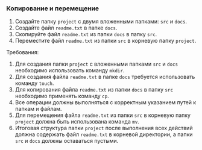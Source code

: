 
### Копирование и перемещение

1. Создайте папку `project` с двумя вложенными папками: `src` и `docs`.
2. Создайте файл `readme.txt` в папке `docs`.
3. Скопируйте файл `readme.txt` из папки `docs` в папку `src`.
4. Переместите файл `readme.txt` из папки `src` в корневую папку `project`.

Требования:
1. Для создания папки `project` с вложенными папками `src` и `docs` необходимо использовать команду `mkdir`.
2. Для создания файла `readme.txt` в папке `docs` требуется использовать команду `touch`.
3. Для копирования файла `readme.txt` из папки `docs` в папку `src` необходимо применять команду `cp`.
4. Все операции должны выполняться с корректным указанием путей к папкам и файлам.
5. Для перемещения файла `readme.txt` из папки `src` в корневую папку `project` должна быть использована команда `mv`.
6. Итоговая структура папки `project` после выполнения всех действий должна содержать файл `readme.txt` в корневой директории, а папки `src` и `docs` должны оставаться пустыми.